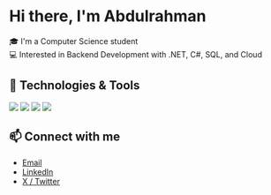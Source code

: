 # Hi there, I'm Abdulrahman 

🎓 I'm a Computer Science student  
💻 Interested in Backend Development with .NET, C#, SQL, and Cloud  

## 🔧 Technologies & Tools  
<p align="left">
  <img src="https://img.shields.io/badge/C%23-239120?style=for-the-badge&logo=c-sharp&logoColor=white"/>
  <img src="https://img.shields.io/badge/.NET-512BD4?style=for-the-badge&logo=dotnet&logoColor=white"/>
  <img src="https://img.shields.io/badge/React-20232A?style=for-the-badge&logo=react&logoColor=61DAFB"/>
  <img src="https://img.shields.io/badge/SQL-025E8C?style=for-the-badge&logo=postgresql&logoColor=white"/>
</p>

## 📫 Connect with me
- [Email](mailto:your-email@example.com)
- [LinkedIn](https://www.linkedin.com/in/your-linkedin/)
- [X / Twitter](https://twitter.com/your-handle)
